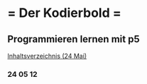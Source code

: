 
# = Der Kodierbold =

## Programmieren lernen mit p5

<p><a href="./HTML/001.html">Inhaltsverzeichnis (24 Mai) </a></p>

### 24 05 12
